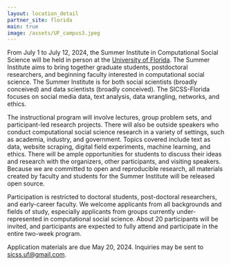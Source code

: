 ```yaml
---
layout: location_detail
partner_site: florida
main: true
image: /assets/UF_campus3.jpeg
---
```


From July 1 to July 12, 2024, the Summer Institute in Computational Social Science will be held in person at the [University of Florida](https://www.ufl.edu/). The Summer Institute aims to bring together graduate students, postdoctoral researchers, and beginning faculty interested in computational social science. The Summer Institute is for both social scientists (broadly conceived) and data scientists (broadly conceived). The SICSS-Florida focuses on social media data, text analysis, data wrangling, networks, and ethics. 

The instructional program will involve lectures, group problem sets, and participant-led research projects. There will also be outside speakers who conduct computational social science research in a variety of settings, such as academia, industry, and government. Topics covered include text as data, website scraping, digital field experiments, machine learning, and ethics. There will be ample opportunities for students to discuss their ideas and research with the organizers, other participants, and visiting speakers. Because we are committed to open and reproducible research, all materials created by faculty and students for the Summer Institute will be released open source.

Participation is restricted to doctoral students, post-doctoral researchers, and early-career faculty. We welcome applicants from all backgrounds and fields of study, especially applicants from groups currently under-represented in computational social science. About 20  participants will be invited, and participants are expected to fully attend and participate in the entire two-week program.

Application materials are due May 20, 2024. Inquiries may be sent to sicss.uf@gmail.com. 

